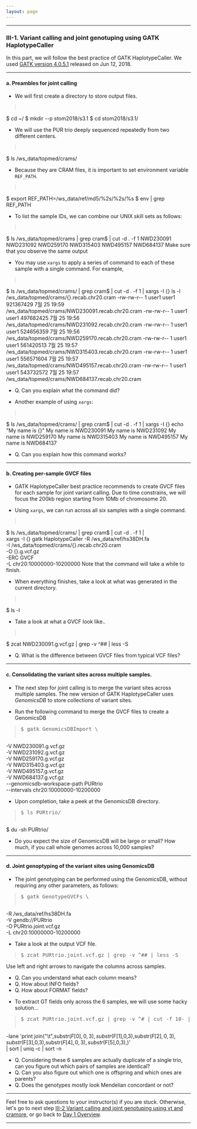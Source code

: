 ```yaml
---
layout: page
---
```


---

### III-1. Variant calling and joint genotuping using GATK HaplotypeCaller

In this part, we will follow the best practice of GATK
HaplotypeCaller. We used [GATK version
4.0.5.1](https://github.com/broadinstitute/gatk/releases/tag/4.0.5.1)
released on Jun 12, 2018.

---

#### a. Preambles for joint calling

- We will first create a directory to store output files.
> <pre>
$ cd ~/
$ mkdir --p stom2018/s3.1 
$ cd stom2018/s3.1/ </pre>

- We will use the PUR trio deeply sequenced repeatedly from two
  different centers.
> <pre>
$ ls /ws_data/topmed/crams/ </pre>

- Because they are CRAM files, it is important to set environment
  variable `REF_PATH`. 
> <pre>
$ export REF_PATH=/ws_data/ref/md5/%2s/%2s/%s 
$ env | grep REF_PATH </pre>

- To list the sample IDs, we can combine our UNIX skill sets as
  follows:
> <pre>
$ ls /ws_data/topmed/crams | grep cram$ | cut -d . -f 1 
NWD230091
NWD231092
NWD259170
NWD315403
NWD495157
NWD684137 </pre>
Make sure that you observe the same output

- You may use `xargs` to apply a series of command to each of these
  sample with a single command. For example,
> <pre>
$ ls /ws_data/topmed/crams/ | grep cram$ | cut -d . -f 1 | xargs -I {} ls -l /ws_data/topmed/crams/{}.recab.chr20.cram 
-rw-rw-r-- 1 user1 user1 921367429  7월 25 19:59 /ws_data/topmed/crams/NWD230091.recab.chr20.cram
-rw-rw-r-- 1 user1 user1 497682425  7월 25 19:56 /ws_data/topmed/crams/NWD231092.recab.chr20.cram
-rw-rw-r-- 1 user1 user1 524656359  7월 25 19:56 /ws_data/topmed/crams/NWD259170.recab.chr20.cram
-rw-rw-r-- 1 user1 user1 561420513  7월 25 19:57 /ws_data/topmed/crams/NWD315403.recab.chr20.cram
-rw-rw-r-- 1 user1 user1 556571604  7월 25 19:57 /ws_data/topmed/crams/NWD495157.recab.chr20.cram
-rw-rw-r-- 1 user1 user1 543732572  7월 25 19:57 /ws_data/topmed/crams/NWD684137.recab.chr20.cram</pre>
  * Q. Can you explain what the command did?
  
- Another example of using `xargs`:
> <pre>
$ ls /ws_data/topmed/crams/ | grep cram$ | cut -d . -f 1 | xargs -I {} echo "My name is {}"
My name is NWD230091
My name is NWD231092
My name is NWD259170
My name is NWD315403
My name is NWD495157
My name is NWD684137 </pre>
  * Q. Can you explain how this command works?

---

#### b. Creating per-sample GVCF files
	
- GATK HaplotypeCaller best practice recommends to create GVCF files
for each sample for joint variant calling. Due to time constrains, we
will focus the 200kb region starting from 10Mb of chromosome 20.

- Using `xargs`, we can run across all six samples with a single
command.
> <pre>
$ ls /ws_data/topmed/crams/ | grep cram$ | cut -d . -f 1 | \
xargs -I {} gatk HaplotypeCaller -R /ws_data/ref/hs38DH.fa \
-I /ws_data/topmed/crams/{}.recab.chr20.cram \
-O {}.g.vcf.gz \
-ERC GVCF \
-L chr20:10000000-10200000 </pre>
Note that the command will take a while to finish.

- When everything finishes, take a look at what was generated in the
  current directory.
> <pre>
$ ls -l </pre>

- Take a look at what a GVCF look like..
> <pre>
$ zcat NWD230091.g.vcf.gz | grep -v ^## | less -S </pre>
  * Q. What is the difference between GVCF files from typical VCF files?

---

#### c. Consolidating the variant sites across multiple samples.

- The next step for joint calling is to merge the variant sites across
multiple samples. The new version of GATK HaplotypeCaller uses
_GenomicsDB_ to store collections of variant sites.

- Run the following command to merge the GVCF files to create a GenomicsDB
> <pre>$ gatk GenomicsDBImport \
-V NWD230091.g.vcf.gz \
-V NWD231092.g.vcf.gz \
-V NWD259170.g.vcf.gz \
-V NWD315403.g.vcf.gz \
-V NWD495157.g.vcf.gz \
-V NWD684137.g.vcf.gz \
--genomicsdb-workspace-path PURtrio \
--intervals chr20:10000000-10200000 </pre>

- Upon completion, take a peek at the GenomicsDB directory.
> <pre>$ ls PURtrio/ 
$ du -sh PURtrio/
</pre>
  * Do you expect the size of GenomicsDB will be large or small? How
    much, if you call whole genomes across 10,000 samples?

---

#### d. Joint genoptyping of the variant sites using GenomicsDB

- The joint genotyping can be performed using the GenomicsDB, without
requiring any other parameters, as follows:
> <pre>$ gatk GenotypeGVCFs \
-R /ws_data/ref/hs38DH.fa \
-V gendb://PURtrio \
-O PURtrio.joint.vcf.gz \
-L chr20:10000000-10200000 </pre>

- Take a look at the output VCF file.
> <pre>$ zcat PURtrio.joint.vcf.gz | grep -v ^## | less -S </pre>
Use left and right arrows to navigate the columns across samples.
  * Q. Can you understand what each column means? 
  * Q. How about INFO fields? 
  * Q. How about FORMAT fields?

- To extract GT fields only across the 6 samples, we will use some
  hacky solution...
> <pre>$ zcat PURtrio.joint.vcf.gz | grep -v ^# | cut -f 10- | perl \
  -lane 'print join("\t",substr($F[0],0,3),substr($F[1],0,3),substr($F[2],0,3),substr($F[3],0,3),substr($F[4],0,3),substr($F[5],0,3),)' \
  | sort | uniq -c | sort -n </pre>
  * Q. Considering these 6 samples are actually duplicate of a single
    trio, can you figure out which pairs of samples are identical? 
  * Q. Can you also figure out which one is offspring and which ones
    are parents?
  * Q. Does the genotypes mostly look Mendelian concordant or not?
  
---

Feel free to ask questions to your instructor(s) if you are stuck. 
Otherwise, let's 
go to next step 
[III-2 Variant calling and joint genotuping using vt and cramore](../class-material/day1-vt-cramore.html), or 
go back to [Day 1 Overview](../day1).

---
